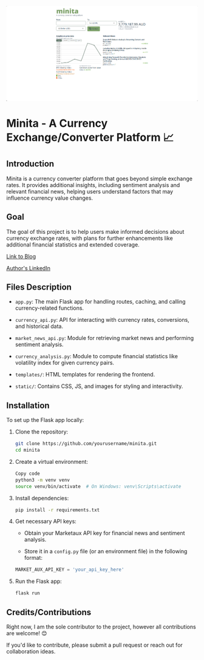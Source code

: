 ![Logo](https://github.com/doabayomi/minita_currency_exchange/blob/main/screenshot.png?raw=true)

# Minita - A Currency Exchange/Converter Platform :chart_with_upwards_trend:
## Introduction
Minita is a currency converter platform that goes beyond simple exchange rates. It provides additional insights, including sentiment analysis and relevant financial news, helping users understand factors that may influence currency value changes.


## Goal
The goal of this project is to help users make informed decisions about currency exchange rates, with plans for further enhancements like additional financial statistics and extended coverage.

[Link to Blog](https://doabayomi.hashnode.dev/minita-a-currency-converter-but-better)

[Author's LinkedIn](https://www.linkedin.com/in/daniel-abayomi-86b594226/)

## Files Description
* `app.py`: The main Flask app for handling routes, caching, and calling currency-related functions.

* `currency_api.py`: API for interacting with currency rates, conversions, and historical data.

* `market_news_api.py`: Module for retrieving market news and performing sentiment analysis.

* `currency_analysis.py`: Module to compute financial statistics like volatility index for given currency pairs.

* `templates/`: HTML templates for rendering the frontend.

* `static/`: Contains CSS, JS, and images for styling and interactivity.

## Installation
To set up the Flask app locally:

1. Clone the repository:
    ```bash
    git clone https://github.com/yourusername/minita.git
    cd minita
    ```
2. Create a virtual environment:
    ```bash
    Copy code
    python3 -m venv venv
    source venv/bin/activate  # On Windows: venv\Scripts\activate
    ```

3. Install dependencies:
    ```bash
    pip install -r requirements.txt
    ```

4. Get necessary API keys:
    * Obtain your Marketaux API key for financial news and sentiment analysis.

    * Store it in a `config.py` file (or an environment file) in the following format:
    ```python
    MARKET_AUX_API_KEY = 'your_api_key_here'
    ```
5. Run the Flask app:
    ```bash
    flask run
    ```

## Credits/Contributions
Right now, I am the sole contributor to the project, however all contributions are welcome! :blush:

If you'd like to contribute, please submit a pull request or reach out for collaboration ideas.
